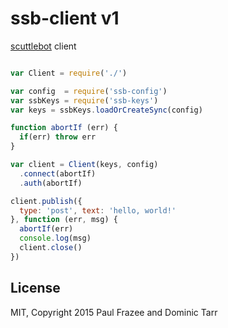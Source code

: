 # ssb-client v1

[scuttlebot](https://github.com/ssbc/scuttlebot) client

```js

var Client = require('./')

var config  = require('ssb-config')
var ssbKeys = require('ssb-keys')
var keys = ssbKeys.loadOrCreateSync(config)

function abortIf (err) {
  if(err) throw err
}

var client = Client(keys, config)
  .connect(abortIf)
  .auth(abortIf)

client.publish({
  type: 'post', text: 'hello, world!'
}, function (err, msg) {
  abortIf(err)
  console.log(msg)
  client.close()
})

```

## License

MIT, Copyright 2015 Paul Frazee and Dominic Tarr
